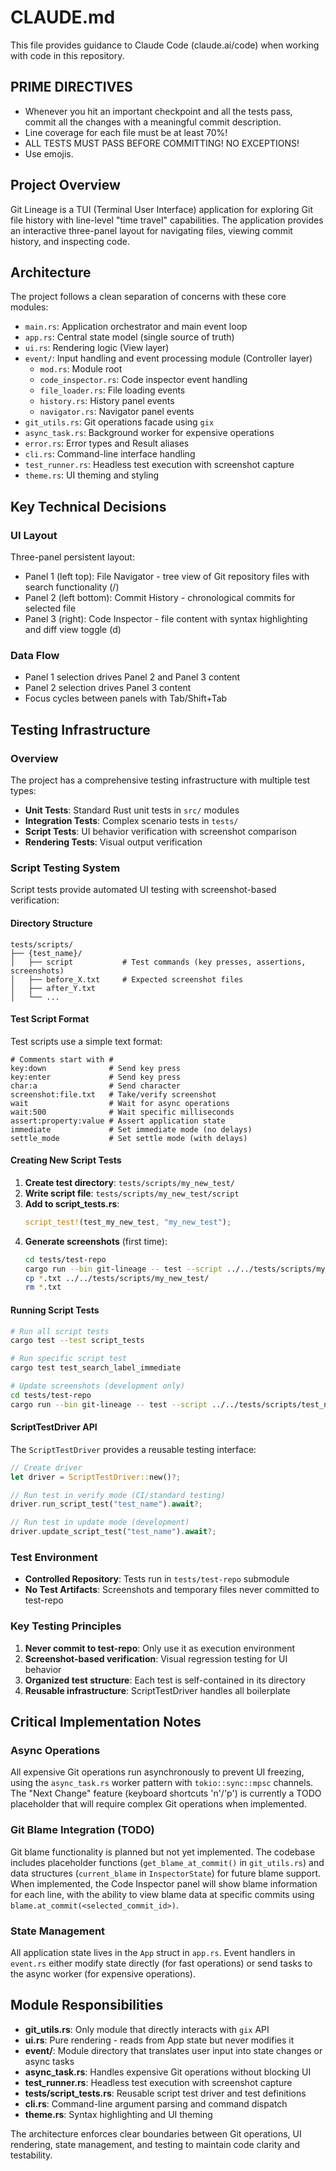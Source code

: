 # CLAUDE.md

This file provides guidance to Claude Code (claude.ai/code) when working with code in this repository.

## PRIME DIRECTIVES

- Whenever you hit an important checkpoint and all the tests pass, commit all the changes with a meaningful commit description.
- Line coverage for each file must be at least 70%!
- ALL TESTS MUST PASS BEFORE COMMITTING! NO EXCEPTIONS!
- Use emojis.

## Project Overview

Git Lineage is a TUI (Terminal User Interface) application for exploring Git file history with line-level "time travel" capabilities. The application provides an interactive three-panel layout for navigating files, viewing commit history, and inspecting code.

## Architecture

The project follows a clean separation of concerns with these core modules:

- `main.rs`: Application orchestrator and main event loop
- `app.rs`: Central state model (single source of truth)
- `ui.rs`: Rendering logic (View layer)
- `event/`: Input handling and event processing module (Controller layer)
  - `mod.rs`: Module root
  - `code_inspector.rs`: Code inspector event handling
  - `file_loader.rs`: File loading events
  - `history.rs`: History panel events
  - `navigator.rs`: Navigator panel events
- `git_utils.rs`: Git operations facade using `gix`
- `async_task.rs`: Background worker for expensive operations
- `error.rs`: Error types and Result aliases
- `cli.rs`: Command-line interface handling
- `test_runner.rs`: Headless test execution with screenshot capture
- `theme.rs`: UI theming and styling

## Key Technical Decisions

### UI Layout
Three-panel persistent layout:
- Panel 1 (left top): File Navigator - tree view of Git repository files with search functionality (/)
- Panel 2 (left bottom): Commit History - chronological commits for selected file
- Panel 3 (right): Code Inspector - file content with syntax highlighting and diff view toggle (d)

### Data Flow
- Panel 1 selection drives Panel 2 and Panel 3 content
- Panel 2 selection drives Panel 3 content
- Focus cycles between panels with Tab/Shift+Tab

## Testing Infrastructure

### Overview
The project has a comprehensive testing infrastructure with multiple test types:

- **Unit Tests**: Standard Rust unit tests in `src/` modules
- **Integration Tests**: Complex scenario tests in `tests/`
- **Script Tests**: UI behavior verification with screenshot comparison
- **Rendering Tests**: Visual output verification

### Script Testing System
Script tests provide automated UI testing with screenshot-based verification:

#### Directory Structure
```
tests/scripts/
├── {test_name}/
│   ├── script           # Test commands (key presses, assertions, screenshots)
│   ├── before_X.txt     # Expected screenshot files
│   ├── after_Y.txt
│   └── ...
```

#### Test Script Format
Test scripts use a simple text format:
```text
# Comments start with #
key:down              # Send key press
key:enter             # Send key press
char:a                # Send character
screenshot:file.txt   # Take/verify screenshot
wait                  # Wait for async operations
wait:500              # Wait specific milliseconds
assert:property:value # Assert application state
immediate             # Set immediate mode (no delays)
settle_mode           # Set settle mode (with delays)
```

#### Creating New Script Tests
1. **Create test directory**: `tests/scripts/my_new_test/`
2. **Write script file**: `tests/scripts/my_new_test/script`
3. **Add to script_tests.rs**:
   ```rust
   script_test!(test_my_new_test, "my_new_test");
   ```
4. **Generate screenshots** (first time):
   ```bash
   cd tests/test-repo
   cargo run --bin git-lineage -- test --script ../../tests/scripts/my_new_test/script --overwrite
   cp *.txt ../../tests/scripts/my_new_test/
   rm *.txt
   ```

#### Running Script Tests
```bash
# Run all script tests
cargo test --test script_tests

# Run specific script test
cargo test test_search_label_immediate

# Update screenshots (development only)
cd tests/test-repo
cargo run --bin git-lineage -- test --script ../../tests/scripts/test_name/script --overwrite
```

#### ScriptTestDriver API
The `ScriptTestDriver` provides a reusable testing interface:

```rust
// Create driver
let driver = ScriptTestDriver::new()?;

// Run test in verify mode (CI/standard testing)
driver.run_script_test("test_name").await?;

// Run test in update mode (development)
driver.update_script_test("test_name").await?;
```

### Test Environment
- **Controlled Repository**: Tests run in `tests/test-repo` submodule
- **No Test Artifacts**: Screenshots and temporary files never committed to test-repo

### Key Testing Principles
1. **Never commit to test-repo**: Only use it as execution environment
2. **Screenshot-based verification**: Visual regression testing for UI behavior
3. **Organized test structure**: Each test is self-contained in its directory
4. **Reusable infrastructure**: ScriptTestDriver handles all boilerplate

## Critical Implementation Notes

### Async Operations
All expensive Git operations run asynchronously to prevent UI freezing, using the `async_task.rs` worker pattern with `tokio::sync::mpsc` channels. The "Next Change" feature (keyboard shortcuts 'n'/'p') is currently a TODO placeholder that will require complex Git operations when implemented.

### Git Blame Integration (TODO)
Git blame functionality is planned but not yet implemented. The codebase includes placeholder functions (`get_blame_at_commit()` in `git_utils.rs`) and data structures (`current_blame` in `InspectorState`) for future blame support. When implemented, the Code Inspector panel will show blame information for each line, with the ability to view blame data at specific commits using `blame.at_commit(<selected_commit_id>)`.

### State Management
All application state lives in the `App` struct in `app.rs`. Event handlers in `event.rs` either modify state directly (for fast operations) or send tasks to the async worker (for expensive operations).

## Module Responsibilities

- **git_utils.rs**: Only module that directly interacts with `gix` API
- **ui.rs**: Pure rendering - reads from App state but never modifies it
- **event/**: Module directory that translates user input into state changes or async tasks
- **async_task.rs**: Handles expensive Git operations without blocking UI
- **test_runner.rs**: Headless test execution with screenshot capture
- **tests/script_tests.rs**: Reusable script test driver and test definitions
- **cli.rs**: Command-line argument parsing and command dispatch
- **theme.rs**: Syntax highlighting and UI theming

The architecture enforces clear boundaries between Git operations, UI rendering, state management, and testing to maintain code clarity and testability.
